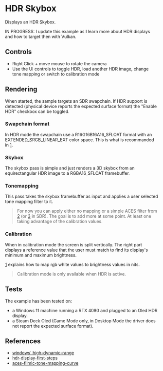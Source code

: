 # HDR Skybox

Displays an HDR Skybox.

IN PROGRESS: I update this example as I learn more about HDR displays and how to target then with Vulkan.

## Controls

- Right Click + move mouse to rotate the camera
- Use the UI controls to toggle HDR, load another HDR image, change tone mapping or switch to calibration mode

## Rendering

When started, the sample targets an SDR swapchain. If HDR support is detected (physical device reports the expected surface format)
the "Enable HDR" checkbox can be toggled.

### Swapchain format

In HDR mode the swapchain use a R16G16B16A16_SFLOAT format with an EXTENDED_SRGB_LINEAR_EXT color space.
This is what is recommanded in [1].

### Skybox 

The skybox pass is simple and just renders a 3D skybox from an equirectangular HDR image to a RGBA16_SFLOAT framebuffer.

### Tonemapping

This pass takes the skybox framebuffer as input and applies a user selected tone mapping filter to it.

> For now you can apply either no mapping or a simple ACES filter from [2] (or [3] in SDR). The goal is to add more at some point.
At least one taking advantage of the calibration values.

### Calibration

When in calibration mode the screen is split vertically. The right part displays a reference value that
the user must match to find its display's minimum and maximum brightness.

[1] explains how to map rgb white values to brightness values in nits.

> Calibration mode is only available when HDR is active.

## Tests 

The example has been tested on:

- a Windows 11 machine running a RTX 4080 and plugged to an Oled HDR display.
- a Steam Deck Oled (Game Mode only, in Desktop Mode the driver does not report the expected surface format).


## References

- [windows' high-dynamic-range][1]
- [hdr-display-first-steps][2]
- [aces-filmic-tone-mapping-curve][3]

[1]: https://learn.microsoft.com/en-us/windows/win32/direct3darticles/high-dynamic-range
[2]: https://knarkowicz.wordpress.com/2016/08/31/hdr-display-first-steps/
[3]: https://knarkowicz.wordpress.com/2016/01/06/aces-filmic-tone-mapping-curve/

